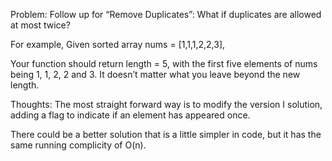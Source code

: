 Problem:
Follow up for “Remove Duplicates”: What if duplicates are allowed at most twice?

For example, Given sorted array nums = [1,1,1,2,2,3],

Your function should return length = 5, with the first five elements of nums being 1, 1, 2, 2 and 3. It doesn’t matter what you leave beyond the new length.

Thoughts:
The most straight forward way is to modify the version I solution, adding a flag to indicate if an element has appeared once.

There could be a better solution that is a little simpler in code, but it has the same running complicity of O(n).

